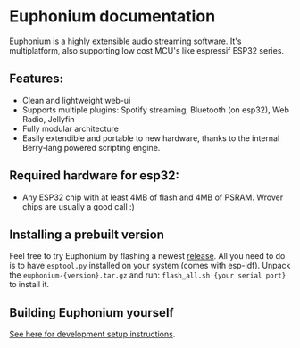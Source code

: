 # Euphonium documentation
Euphonium is a highly extensible audio streaming software. It's multiplatform, also supporting low cost MCU's like espressif ESP32 series.

## Features:
- Clean and lightweight web-ui
- Supports multiple plugins: Spotify streaming, Bluetooth (on esp32), Web Radio, Jellyfin
- Fully modular architecture
- Easily extendible and portable to new hardware, thanks to the internal Berry-lang powered scripting engine.

## Required hardware for esp32:
- Any ESP32 chip with at least 4MB of flash and 4MB of PSRAM. Wrover chips are usually a good call :)

## Installing a prebuilt version
Feel free to try Euphonium by flashing a newest [release](https://github.com/feelfreelinux/euphonium/releases). All you need to do is to have `esptool.py` installed on your system (comes with esp-idf). Unpack the `euphonium-{version}.tar.gz` and run:
`flash_all.sh {your serial port}` to install it.

## Building Euphonium yourself
[See here for development setup instructions](https://github.com/feelfreelinux/euphonium/wiki/Development-environment).
